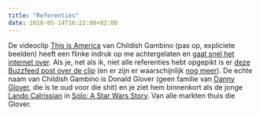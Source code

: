 ```yaml
---
title: "Referenties"
date: 2018-05-14T16:22:00+02:00
---
```


De videoclip [This is America](https://youtu.be/VYOjWnS4cMY) van Childish Gambino (pas op, expliciete beelden) heeft een flinke indruk op me achtergelaten en [gaat snel het internet over](https://boingboing.net/2018/05/10/bears-repeat-watching.html). Als je, net als ik, niet alle referenties hebt opgepikt is er [deze Buzzfeed post over de clip](https://www.buzzfeed.com/kevinsmith/childish-gambino-hidden-meaning-this-is-america) (en er zijn er waarschijnlijk [nog meer](https://twitter.com/vixtoriaclark/status/994017875231784960)). De echte naam van Childish Gambino is Donald Glover (geen familie van [Danny Glover](https://www.imdb.com/name/nm0000418/), die is te oud voor die shit) en je ziet hem binnenkort als de jonge [Lando Calrissian](https://en.wikipedia.org/wiki/Lando_Calrissian) in [Solo: A Star Wars Story](https://www.imdb.com/title/tt3778644/). Van alle markten thuis die Glover.
